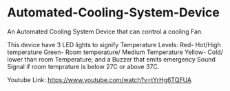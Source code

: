 # Automated-Cooling-System-Device
An Automated Cooling System Device that can control a cooling Fan.

This device have 3 LED lights to signify Temperature Levels:
Red- Hot/High temperature
Green- Room temperature/ Medium Temperature 
Yellow- Cold/ lower than room Temperature;
and a Buzzer that emits emergency Sound Signal if room temprature is below 27C or above 37C.

Youtube Link: https://www.youtube.com/watch?v=tYrHg6TQFUA
